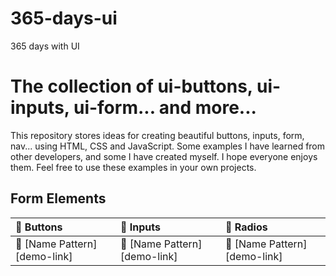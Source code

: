 # 365-days-ui

365 days with UI

# The collection of ui-buttons, ui-inputs, ui-form... and more...

This repository stores ideas for creating beautiful buttons, inputs, form, nav... using HTML, CSS and JavaScript. Some examples I have learned from other developers, and some I have created myself. I hope everyone enjoys them. Feel free to use these examples in your own projects.

## Form Elements

| 🍁 Buttons                   | 🍁 Inputs                    | 🍁 Radios                    |
| :--------------------------- | :--------------------------- | :--------------------------- |
| 🎉 [Name Pattern][demo-link] | 🎉 [Name Pattern][demo-link] | 🎪 [Name Pattern][demo-link] |
